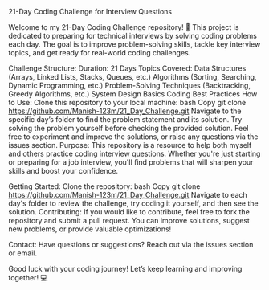 21-Day Coding Challenge for Interview Questions


Welcome to my 21-Day Coding Challenge repository! 🚀
This project is dedicated to preparing for technical interviews by solving coding problems each day. The goal is to improve problem-solving skills, tackle key interview topics, and get ready for real-world coding challenges.



Challenge Structure:
Duration: 21 Days
Topics Covered:
Data Structures (Arrays, Linked Lists, Stacks, Queues, etc.)
Algorithms (Sorting, Searching, Dynamic Programming, etc.)
Problem-Solving Techniques (Backtracking, Greedy Algorithms, etc.)
System Design Basics
Coding Best Practices
How to Use:
Clone this repository to your local machine:
bash
Copy
git clone https://github.com/Manish-123m/21_Day_Challenge.git
Navigate to the specific day’s folder to find the problem statement and its solution.
Try solving the problem yourself before checking the provided solution.
Feel free to experiment and improve the solutions, or raise any questions via the issues section.
Purpose:
This repository is a resource to help both myself and others practice coding interview questions. Whether you're just starting or preparing for a job interview, you'll find problems that will sharpen your skills and boost your confidence.

Getting Started:
Clone the repository:
bash
Copy
git clone https://github.com/Manish-123m/21_Day_Challenge.git
Navigate to each day's folder to review the challenge, try coding it yourself, and then see the solution.
Contributing:
If you would like to contribute, feel free to fork the repository and submit a pull request. You can improve solutions, suggest new problems, or provide valuable optimizations!

Contact:
Have questions or suggestions? Reach out via the issues section or email.

Good luck with your coding journey! Let’s keep learning and improving together! 💻
